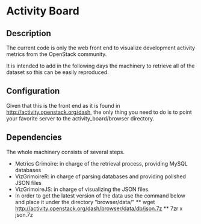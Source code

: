 Activity Board
==============

Description
-----------

The current code is only the web front end to visualize development activity 
metrics from the OpenStack community.

It is intended to add in the following days the machinery to retrieve all
of the dataset so this can be easily reproduced.


Configuration
-------------

Given that this is the front end as it is found in 
http://activity.openstack.org/dash, the only thing you need to do 
is to point your favorite server to the activity_board/browser directory.


Dependencies
------------

The whole machinery consists of several steps.
* Metrics Grimoire: in charge of the retrieval process, providing MySQL databases
* VizGrimoireR: in charge of parsing databases and providing polished JSON files
* VizGrimoireJS: in charge of visualizing the JSON files. 
* In order to get the latest version of the data use the command below and place
it under the directory "browser/data/"
** wget http://activity.openstack.org/dash/browser/data/db/json.7z
** 7zr x json.7z



